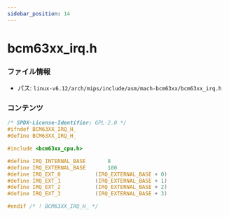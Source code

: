 ```yaml
---
sidebar_position: 14
---
```

# bcm63xx_irq.h

### ファイル情報

- パス: `linux-v6.12/arch/mips/include/asm/mach-bcm63xx/bcm63xx_irq.h`

### コンテンツ

```h
/* SPDX-License-Identifier: GPL-2.0 */
#ifndef BCM63XX_IRQ_H_
#define BCM63XX_IRQ_H_

#include <bcm63xx_cpu.h>

#define IRQ_INTERNAL_BASE		8
#define IRQ_EXTERNAL_BASE		100
#define IRQ_EXT_0			(IRQ_EXTERNAL_BASE + 0)
#define IRQ_EXT_1			(IRQ_EXTERNAL_BASE + 1)
#define IRQ_EXT_2			(IRQ_EXTERNAL_BASE + 2)
#define IRQ_EXT_3			(IRQ_EXTERNAL_BASE + 3)

#endif /* ! BCM63XX_IRQ_H_ */

```
